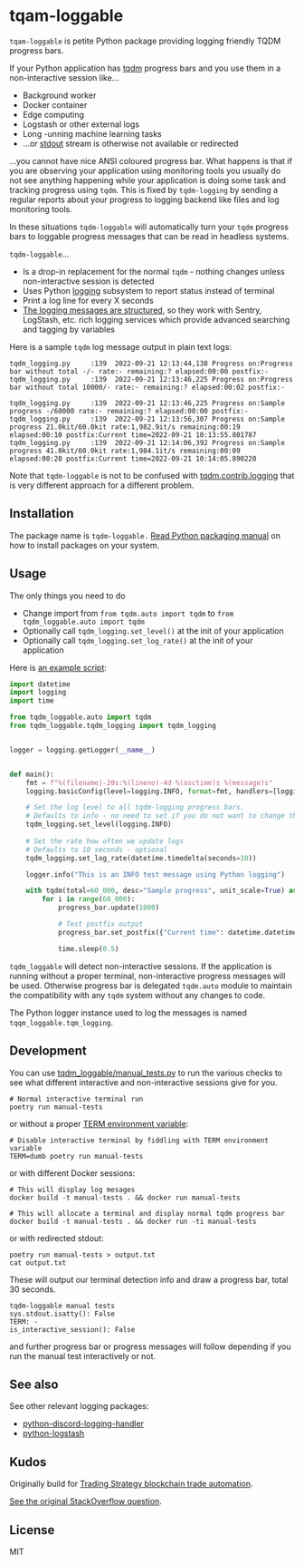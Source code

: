 tqam-loggable
=============

`tqam-loggable` is petite Python package providing logging friendly TQDM progress bars.

If your Python application has [tqdm](https://tqdm.github.io/) progress bars and you use them in a non-interactive session like... 

- Background worker
- Docker container
- Edge computing
- Logstash or other external logs
- Long -unning machine learning tasks
- ...or [stdout](https://en.wikipedia.org/wiki/Standard_streams) stream is otherwise not available or redirected

...you cannot have nice ANSI coloured progress bar. What happens is that if you are observing
your application using monitoring tools you usually do not see anything happening while your
application is doing some task and tracking progress using `tqdm`. This is 
fixed by `tqdm-logging` by sending a regular reports about your progress to logging backend like files and log monitoring
tools.

In these situations `tqdm-loggable` will automatically turn your `tqdm` progress bars to loggable progress messages
that can be read in headless systems.


`tqdm-loggable`... 

- Is a drop-in replacement for the normal `tqdm` - nothing changes unless non-interactive session is detected
- Uses Python [logging](https://docs.python.org/3/library/logging.html) subsystem to report status instead of terminal
- Print a log line for every X seconds
- [The logging messages are structured](https://docs.python.org/3/howto/logging-cookbook.html#implementing-structured-logging), so they work with Sentry, LogStash, etc. rich logging services
  which provide advanced searching and tagging by variables

Here is a sample `tqdm` log message output in plain text logs:

```
tqdm_logging.py     :139  2022-09-21 12:13:44,138 Progress on:Progress bar without total -/- rate:- remaining:? elapsed:00:00 postfix:-
tqdm_logging.py     :139  2022-09-21 12:13:46,225 Progress on:Progress bar without total 10000/- rate:- remaining:? elapsed:00:02 postfix:-

tqdm_logging.py     :139  2022-09-21 12:13:46,225 Progress on:Sample progress -/60000 rate:- remaining:? elapsed:00:00 postfix:-
tqdm_logging.py     :139  2022-09-21 12:13:56,307 Progress on:Sample progress 21.0kit/60.0kit rate:1,982.9it/s remaining:00:19 elapsed:00:10 postfix:Current time=2022-09-21 10:13:55.801787
tqdm_logging.py     :139  2022-09-21 12:14:06,392 Progress on:Sample progress 41.0kit/60.0kit rate:1,984.1it/s remaining:00:09 elapsed:00:20 postfix:Current time=2022-09-21 10:14:05.890220
```

Note that `tqdm-loggable` is not to be confused with [tqdm.contrib.logging](https://tqdm.github.io/docs/contrib.logging/) 
that is very different approach for a different problem.

Installation
------------

The package name is `tqdm-loggable.` [Read Python packaging manual](https://packaging.python.org/en/latest/) on how to install packages
on your system.

Usage
-----

The only things you need to do

- Change import from `from tqdm.auto import tqdm` to `from tqdm_loggable.auto import tqdm`
- Optionally call `tqdm_logging.set_level()` at the init of your application
- Optionally call `tqdm_logging.set_log_rate()` at the init of your application

Here is [an example script](./tqdm_loggable/manual_tests.py): 


```python
import datetime
import logging
import time

from tqdm_loggable.auto import tqdm
from tqdm_loggable.tqdm_logging import tqdm_logging


logger = logging.getLogger(__name__)


def main():
    fmt = f"%(filename)-20s:%(lineno)-4d %(asctime)s %(message)s"
    logging.basicConfig(level=logging.INFO, format=fmt, handlers=[logging.StreamHandler()])

    # Set the log level to all tqdm-logging progress bars.
    # Defaults to info - no need to set if you do not want to change the level
    tqdm_logging.set_level(logging.INFO)
    
    # Set the rate how often we update logs
    # Defaults to 10 seconds - optional
    tqdm_logging.set_log_rate(datetime.timedelta(seconds=10))    

    logger.info("This is an INFO test message using Python logging")

    with tqdm(total=60_000, desc="Sample progress", unit_scale=True) as progress_bar:
        for i in range(60_000):
            progress_bar.update(1000)

            # Test postfix output
            progress_bar.set_postfix({"Current time": datetime.datetime.utcnow()})

            time.sleep(0.5)

```

`tqdm_loggable` will detect non-interactive sessions.
If the application is running without a proper terminal, non-interactive progress messages will be used.
Otherwise progress bar is delegated `tqdm.auto` module to maintain the compatibility
with any `tqdm` system without any changes to code.

The Python logger instance used to log the messages is named `tqqm_loggable.tqm_logging`.

Development
-----------

You can use [tqdm_loggable/manual_tests.py](./tqdm_loggable/manual_tests.py) to run the various checks 
to see what different interactive and non-interactive sessions give for you.

```shell
# Normal interactive terminal run
poetry run manual-tests 
```

or without a proper [TERM environment variable](https://unix.stackexchange.com/questions/528323/what-uses-the-term-variable):

```shell
# Disable interactive terminal by fiddling with TERM environment variable
TERM=dumb poetry run manual-tests 
```

or with different Docker sessions:

```shell
# This will display log mesages
docker build -t manual-tests . && docker run manual-tests

# This will allocate a terminal and display normal tqdm progress bar
docker build -t manual-tests . && docker run -ti manual-tests
```

or with redirected stdout:

```shell
poetry run manual-tests > output.txt
cat output.txt
```

These will output our terminal detection info and draw a progress bar, total 30 seconds.

```
tqdm-loggable manual tests
sys.stdout.isatty(): False
TERM: -
is_interactive_session(): False
```

and further progress bar or progress messages will follow depending
if you run the manual test interactively or not.

See also
--------

See other relevant logging packages:

- [python-discord-logging-handler](https://github.com/tradingstrategy-ai/python-logging-discord-handler)
- [python-logstash](https://github.com/tradingstrategy-ai/python-logstash)

Kudos
-----

Originally build for [Trading Strategy blockchain trade automation](https://tradingstrategy.ai/docs/).

[See the original StackOverflow question](https://stackoverflow.com/questions/73433322/tqdm-progress-bar-with-docker-logs).

License
-------

MIT